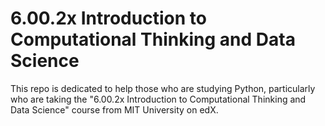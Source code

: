# 6.00.2x Introduction to Computational Thinking and Data Science
This repo is dedicated to help those who are studying Python, particularly who are taking the "6.00.2x Introduction to Computational Thinking and Data Science" course from MIT University on edX.

